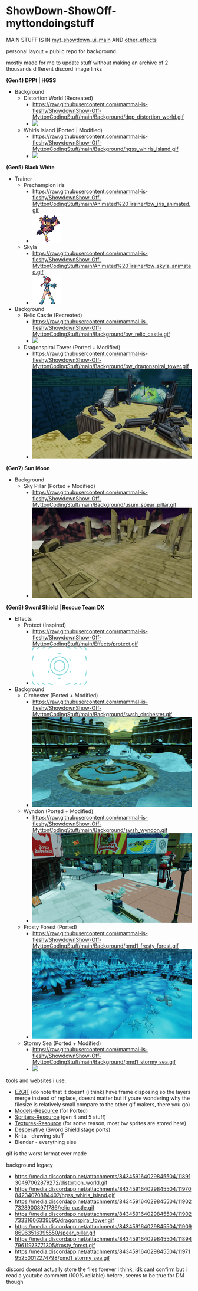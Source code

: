 # ShowDown-ShowOff-myttondoingstuff
MAIN STUFF IS IN [myt_showdown_ui_main](https://github.com/mammal-is-fleshy/ShowdownShow-Off-MyttonCodingStuff/blob/main/myt_showdown_ui_main.css) AND [other_effects](https://github.com/mammal-is-fleshy/ShowdownShow-Off-MyttonCodingStuff/blob/main/other_effects.css)

personal layout + public repo for background.

mostly made for me to update stuff without making an archive of 2 thousands different discord image links

**(Gen4) DPPt | HGSS**
- Background
	- Distortion World (Recreated)
		- https://raw.githubusercontent.com/mammal-is-fleshy/ShowdownShow-Off-MyttonCodingStuff/main/Background/dpp_distortion_world.gif
		- ![](https://raw.githubusercontent.com/mammal-is-fleshy/ShowdownShow-Off-MyttonCodingStuff/main/Background/dpp_distortion_world.gif)		
	- Whirls Island (Ported | Modified)
		- https://raw.githubusercontent.com/mammal-is-fleshy/ShowdownShow-Off-MyttonCodingStuff/main/Background/hgss_whirls_island.gif
		- ![](https://raw.githubusercontent.com/mammal-is-fleshy/ShowdownShow-Off-MyttonCodingStuff/main/Background/hgss_whirls_island.gif)	

**(Gen5) Black White**
- Trainer
	- Prechampion Iris
		- https://raw.githubusercontent.com/mammal-is-fleshy/ShowdownShow-Off-MyttonCodingStuff/main/Animated%20Trainer/bw_iris_animated.gif
		- ![](https://raw.githubusercontent.com/mammal-is-fleshy/ShowdownShow-Off-MyttonCodingStuff/main/Animated%20Trainer/bw_iris_animated.gif)	
	- Skyla
		- https://raw.githubusercontent.com/mammal-is-fleshy/ShowdownShow-Off-MyttonCodingStuff/main/Animated%20Trainer/bw_skyla_animated.gif
		- ![](https://raw.githubusercontent.com/mammal-is-fleshy/ShowdownShow-Off-MyttonCodingStuff/main/Animated%20Trainer/bw_skyla_animated.gif)	
- Background
	- Relic Castle (Recreated)
		- https://raw.githubusercontent.com/mammal-is-fleshy/ShowdownShow-Off-MyttonCodingStuff/main/Background/bw_relic_castle.gif
		- ![](https://raw.githubusercontent.com/mammal-is-fleshy/ShowdownShow-Off-MyttonCodingStuff/main/Background/bw_relic_castle.gif)
	- Dragonspiral Tower (Ported + Modified)
		- https://raw.githubusercontent.com/mammal-is-fleshy/ShowdownShow-Off-MyttonCodingStuff/main/Background/bw_dragonspiral_tower.gif
		- ![](https://raw.githubusercontent.com/mammal-is-fleshy/ShowdownShow-Off-MyttonCodingStuff/main/Background/bw_dragonspiral_tower.gif)	

**(Gen7) Sun Moon**
- Background
	- Sky Pillar (Ported + Modified)
		- https://raw.githubusercontent.com/mammal-is-fleshy/ShowdownShow-Off-MyttonCodingStuff/main/Background/usum_spear_pillar.gif
		- ![](https://raw.githubusercontent.com/mammal-is-fleshy/ShowdownShow-Off-MyttonCodingStuff/main/Background/usum_spear_pillar.gif)	

**(Gen8) Sword Shield | Rescue Team DX**
- Effects
	- Protect (Inspired)
		- https://raw.githubusercontent.com/mammal-is-fleshy/ShowdownShow-Off-MyttonCodingStuff/main/Effects/protect.gif
		- ![](https://raw.githubusercontent.com/mammal-is-fleshy/ShowdownShow-Off-MyttonCodingStuff/main/Effects/protect.gif)	
- Background
	- Circhester (Ported + Modified)
		- https://raw.githubusercontent.com/mammal-is-fleshy/ShowdownShow-Off-MyttonCodingStuff/main/Background/swsh_circhester.gif
		- ![](https://raw.githubusercontent.com/mammal-is-fleshy/ShowdownShow-Off-MyttonCodingStuff/main/Background/swsh_circhester.gif)		
	- Wyndon (Ported + Modified)
		- https://raw.githubusercontent.com/mammal-is-fleshy/ShowdownShow-Off-MyttonCodingStuff/main/Background/swsh_wyndon.gif
		- ![](https://raw.githubusercontent.com/mammal-is-fleshy/ShowdownShow-Off-MyttonCodingStuff/main/Background/swsh_wyndon.gif)		
	- Frosty Forest (Ported)
		- https://raw.githubusercontent.com/mammal-is-fleshy/ShowdownShow-Off-MyttonCodingStuff/main/Background/pmd1_frosty_forest.gif
		- ![](https://raw.githubusercontent.com/mammal-is-fleshy/ShowdownShow-Off-MyttonCodingStuff/main/Background/pmd1_frosty_forest.gif)	
	- Stormy Sea (Ported + Modified)
		- https://raw.githubusercontent.com/mammal-is-fleshy/ShowdownShow-Off-MyttonCodingStuff/main/Background/pmd1_stormy_sea.gif
		- ![](https://raw.githubusercontent.com/mammal-is-fleshy/ShowdownShow-Off-MyttonCodingStuff/main/Background/pmd1_stormy_sea.gif)	

tools and websites i use:
- [EZGIF](https://ezgif.com) (do note that it doesnt (i think) have frame disposing so the layers merge instead of replace, doesnt matter but if youre wondering why the filesize is relatively small compare to the other gif makers, there you go)
- [Models-Resource](https://www.models-resource.com) (for Ported)
- [Spriters-Resource](https://www.spriters-resource.com) (gen 4 and 5 stuff)
- [Textures-Resource](https://www.textures-resource.com) (for some reason, most bw sprites are stored here)
- [Desperative](https://www.deviantart.com/desperative/gallery/71870348/pokemon-related) (Sword Shield stage ports)
- Krita - drawing stuff
- Blender - everything else


gif is the worst format ever made

background legacy
- https://media.discordapp.net/attachments/843459164029845504/1189130497062879272/distortion_world.gif
- https://media.discordapp.net/attachments/843459164029845504/1197084234070884402/hgss_whirls_island.gif
- https://media.discordapp.net/attachments/843459164029845504/1190273289008971786/relic_castle.gif
- https://media.discordapp.net/attachments/843459164029845504/1190273331606339695/dragonspiral_tower.gif
- https://media.discordapp.net/attachments/843459164029845504/1190986963516395550/spear_pillar.gif
- https://media.discordapp.net/attachments/843459164029845504/1189479611973771305/frosty_forest.gif
- https://media.discordapp.net/attachments/843459164029845504/1197195250012274798/pmd1_stormy_sea.gif

discord doesnt actually store the files forever i think, idk cant confirm but i read a youtube comment (100% reliable) before, seems to be true for DM though